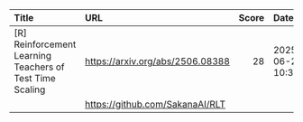 | Title                                                    | URL                              |   Score | Date                |
|:---------------------------------------------------------|:---------------------------------|--------:|:--------------------|
| [R] Reinforcement Learning Teachers of Test Time Scaling | https://arxiv.org/abs/2506.08388 |      28 | 2025-06-23 10:37:10 |
|                                                          | https://github.com/SakanaAI/RLT  |         |                     |